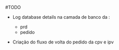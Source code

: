 #TODO

- Log database details na camada de banco da :
  - prd
  - pedido

- Criação do fluxo de volta do pedido da cpv e ipv